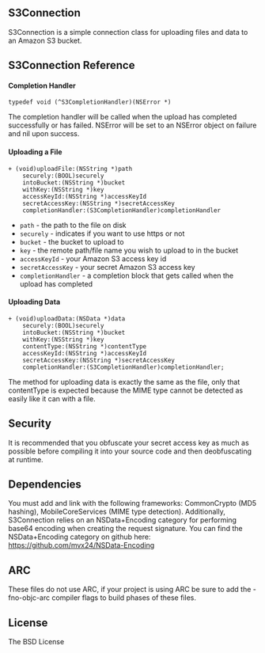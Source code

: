 S3Connection
-------------------------------

S3Connection is a simple connection class for uploading files and data to an Amazon S3 bucket.

## S3Connection Reference

#### Completion Handler

`typedef void (^S3CompletionHandler)(NSError *)`

The completion handler will be called when the upload has completed successfully or has failed. NSError will be set to an NSError object on failure and nil upon success.

#### Uploading a File

	+ (void)uploadFile:(NSString *)path
		securely:(BOOL)securely
		intoBucket:(NSString *)bucket
		withKey:(NSString *)key
		accessKeyId:(NSString *)accessKeyId
  		secretAccessKey:(NSString *)secretAccessKey
 		completionHandler:(S3CompletionHandler)completionHandler

* `path` - the path to the file on disk
* `securely` - indicates if you want to use https or not
* `bucket` - the bucket to upload to
* `key` - the remote path/file name you wish to upload to in the bucket
* `accessKeyId` - your Amazon S3 access key id
* `secretAccessKey` - your secret Amazon S3 access key
* `completionHandler` - a completion block that gets called when the upload has completed

#### Uploading Data

	+ (void)uploadData:(NSData *)data
		securely:(BOOL)securely
		intoBucket:(NSString *)bucket
		withKey:(NSString *)key
		contentType:(NSString *)contentType
		accessKeyId:(NSString *)accessKeyId
		secretAccessKey:(NSString *)secretAccessKey
		completionHandler:(S3CompletionHandler)completionHandler;

The method for uploading data is exactly the same as the file, only that contentType is expected because the MIME type cannot be detected as easily like it can with a file.

## Security

It is recommended that you obfuscate your secret access key as much as possible before compiling it into your source code and then deobfuscating at runtime.

## Dependencies

You must add and link with the following frameworks: CommonCrypto (MD5 hashing), MobileCoreServices (MIME type detection). Additionally, S3Connection relies on an NSData+Encoding category for performing base64 encoding when creating the request signature. You can find the NSData+Encoding category on github here: <https://github.com/mvx24/NSData-Encoding>

## ARC

These files do not use ARC, if your project is using ARC be sure to add the -fno-objc-arc compiler flags to build phases of these files.

## License

The BSD License
